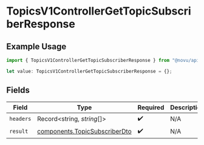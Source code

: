 # TopicsV1ControllerGetTopicSubscriberResponse

## Example Usage

```typescript
import { TopicsV1ControllerGetTopicSubscriberResponse } from "@novu/api/models/operations";

let value: TopicsV1ControllerGetTopicSubscriberResponse = {};
```

## Fields

| Field                                                                          | Type                                                                           | Required                                                                       | Description                                                                    |
| ------------------------------------------------------------------------------ | ------------------------------------------------------------------------------ | ------------------------------------------------------------------------------ | ------------------------------------------------------------------------------ |
| `headers`                                                                      | Record<string, *string*[]>                                                     | :heavy_check_mark:                                                             | N/A                                                                            |
| `result`                                                                       | [components.TopicSubscriberDto](../../models/components/topicsubscriberdto.md) | :heavy_check_mark:                                                             | N/A                                                                            |